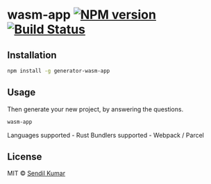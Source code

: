 # wasm-app [![NPM version][npm-image]][npm-url] [![Build Status][travis-image]][travis-url]

## Installation

```bash
npm install -g generator-wasm-app
```

## Usage

Then generate your new project, by answering the questions.

```bash
wasm-app
```

Languages supported - Rust 
Bundlers supported - Webpack / Parcel

## License

MIT © [Sendil Kumar]()

[npm-image]: https://badge.fury.io/js/generator-wasm-app.svg
[npm-url]: https://npmjs.org/package/generator-wasm-app
[travis-image]: https://travis-ci.org/sendilkumarn/generator-wasm-app.svg?branch=master
[travis-url]: https://travis-ci.org/sendilkumarn/generator-wasm-app

